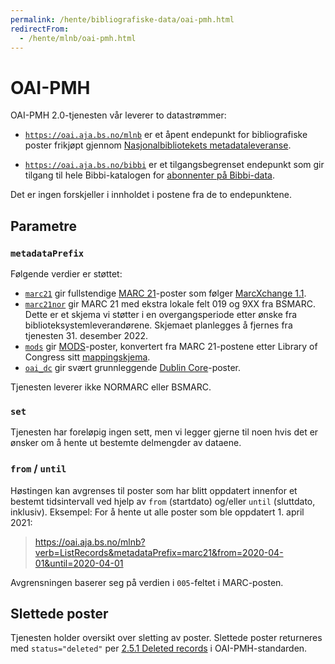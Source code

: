 ```yaml
---
permalink: /hente/bibliografiske-data/oai-pmh.html
redirectFrom: 
  - /hente/mlnb/oai-pmh.html
---
```

# OAI-PMH

OAI-PMH 2.0-tjenesten vår leverer to datastrømmer:

- [`https://oai.aja.bs.no/mlnb`](https://oai.aja.bs.no/mlnb) er et åpent endepunkt for bibliografiske poster frikjøpt gjennom [Nasjonalbibliotekets metadataleveranse](./mlnb).

- [`https://oai.aja.bs.no/bibbi`](https://oai.aja.bs.no/bibbi) er
et tilgangsbegrenset endepunkt som gir tilgang til hele Bibbi-katalogen for [abonnenter på Bibbi-data](https://www.bibsent.no/metadata/abonnement-paa-bibbi-data).

Det er ingen forskjeller i innholdet i postene fra de to endepunktene.
## Parametre

### `metadataPrefix`

Følgende verdier er støttet: 

* [`marc21`](https://oai.aja.bs.no/mlnb?verb=ListRecords&metadataPrefix=marc21) gir fullstendige [MARC 21](https://www.loc.gov/marc/bibliographic/)-poster som følger [MarcXchange 1.1](http://www.loc.gov/standards/iso25577/).
* [`marc21nor`](https://oai.aja.bs.no/mlnb?verb=ListRecords&metadataPrefix=marc21nor) gir MARC 21 med ekstra lokale felt 019 og 9XX fra BSMARC. Dette er et skjema vi støtter i en overgangsperiode etter ønske fra biblioteksystemleverandørene. Skjemaet planlegges å fjernes fra tjenesten 31. desember 2022.
* [`mods`](https://oai.aja.bs.no/mlnb?verb=ListRecords&metadataPrefix=mods) gir [MODS](http://www.loc.gov/standards/mods/)-poster, konvertert fra MARC 21-postene etter Library of Congress sitt [mappingskjema](https://www.loc.gov/standards/mods/mods-mapping.html).
* [`oai_dc`](https://oai.aja.bs.no/mlnb?verb=ListRecords&metadataPrefix=oai_dc) gir svært grunnleggende [Dublin Core](https://www.dublincore.org/specifications/dublin-core/dcmi-terms/)-poster.

Tjenesten leverer ikke NORMARC eller BSMARC.

### `set`

Tjenesten har foreløpig ingen sett, men vi legger gjerne til noen hvis det er ønsker om å hente ut bestemte delmengder av dataene.

### `from` / `until`

Høstingen kan avgrenses til poster som har blitt oppdatert innenfor et bestemt tidsintervall ved hjelp av `from` (startdato) og/eller `until` (sluttdato, inklusiv).
Eksempel: For å hente ut alle poster som ble oppdatert 1. april 2021:

> https://oai.aja.bs.no/mlnb?verb=ListRecords&metadataPrefix=marc21&from=2020-04-01&until=2020-04-01

Avgrensningen baserer seg på verdien i `005`-feltet i MARC-posten.

## Slettede poster

Tjenesten holder oversikt over sletting av poster. Slettede poster returneres med `status="deleted"` per [2.5.1 Deleted records](http://www.openarchives.org/OAI/2.0/openarchivesprotocol.htm#deletion) i OAI-PMH-standarden.
